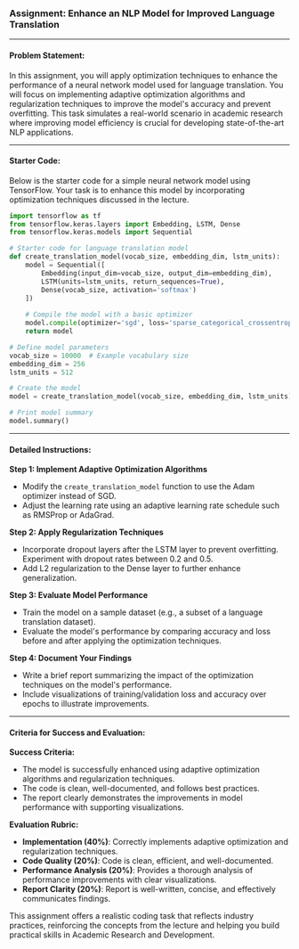 ### Assignment: Enhance an NLP Model for Improved Language Translation

---

#### Problem Statement:

In this assignment, you will apply optimization techniques to enhance the performance of a neural network model used for language translation. You will focus on implementing adaptive optimization algorithms and regularization techniques to improve the model's accuracy and prevent overfitting. This task simulates a real-world scenario in academic research where improving model efficiency is crucial for developing state-of-the-art NLP applications.

---

#### Starter Code:

Below is the starter code for a simple neural network model using TensorFlow. Your task is to enhance this model by incorporating optimization techniques discussed in the lecture.

```python
import tensorflow as tf
from tensorflow.keras.layers import Embedding, LSTM, Dense
from tensorflow.keras.models import Sequential

# Starter code for language translation model
def create_translation_model(vocab_size, embedding_dim, lstm_units):
    model = Sequential([
        Embedding(input_dim=vocab_size, output_dim=embedding_dim),
        LSTM(units=lstm_units, return_sequences=True),
        Dense(vocab_size, activation='softmax')
    ])
    
    # Compile the model with a basic optimizer
    model.compile(optimizer='sgd', loss='sparse_categorical_crossentropy', metrics=['accuracy'])
    return model

# Define model parameters
vocab_size = 10000  # Example vocabulary size
embedding_dim = 256
lstm_units = 512

# Create the model
model = create_translation_model(vocab_size, embedding_dim, lstm_units)

# Print model summary
model.summary()
```

---

#### Detailed Instructions:

**Step 1: Implement Adaptive Optimization Algorithms**

- Modify the `create_translation_model` function to use the Adam optimizer instead of SGD. 
- Adjust the learning rate using an adaptive learning rate schedule such as RMSProp or AdaGrad.

**Step 2: Apply Regularization Techniques**

- Incorporate dropout layers after the LSTM layer to prevent overfitting. Experiment with dropout rates between 0.2 and 0.5.
- Add L2 regularization to the Dense layer to further enhance generalization.

**Step 3: Evaluate Model Performance**

- Train the model on a sample dataset (e.g., a subset of a language translation dataset).
- Evaluate the model's performance by comparing accuracy and loss before and after applying the optimization techniques.

**Step 4: Document Your Findings**

- Write a brief report summarizing the impact of the optimization techniques on the model's performance.
- Include visualizations of training/validation loss and accuracy over epochs to illustrate improvements.

---

#### Criteria for Success and Evaluation:

**Success Criteria:**

- The model is successfully enhanced using adaptive optimization algorithms and regularization techniques.
- The code is clean, well-documented, and follows best practices.
- The report clearly demonstrates the improvements in model performance with supporting visualizations.

**Evaluation Rubric:**

- **Implementation (40%)**: Correctly implements adaptive optimization and regularization techniques.
- **Code Quality (20%)**: Code is clean, efficient, and well-documented.
- **Performance Analysis (20%)**: Provides a thorough analysis of performance improvements with clear visualizations.
- **Report Clarity (20%)**: Report is well-written, concise, and effectively communicates findings.

This assignment offers a realistic coding task that reflects industry practices, reinforcing the concepts from the lecture and helping you build practical skills in Academic Research and Development.